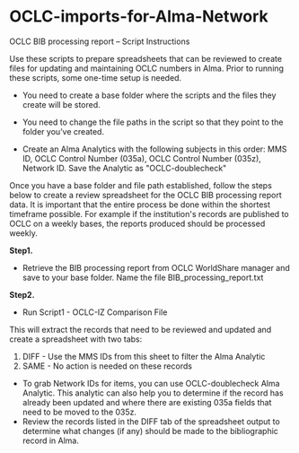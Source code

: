 # OCLC-imports-for-Alma-Network
OCLC BIB processing report – Script Instructions 

Use these scripts to prepare spreadsheets that can be reviewed to create files for updating and maintaining OCLC numbers in Alma. Prior to running these scripts, some one-time setup is needed.  

* You need to create a base folder where the scripts and the files they create will be stored.

* You need to change the file paths in the script so that they point to the folder you’ve created. 

* Create an Alma Analytics with the following subjects in this order: MMS ID, OCLC Control Number (035a), OCLC Control Number (035z), Network ID. Save the Analytic as "OCLC-doublecheck"

Once you have a base folder and file path established, follow the steps below to create a review spreadsheet for the OCLC BIB processing report data. It is important that the entire process be done within the shortest timeframe possible. For example if the institution's records are published to OCLC on a weekly bases, the reports produced should be processed weekly.

<b>Step1.</b> 

* Retrieve the BIB processing report from OCLC WorldShare manager and save to your base folder. Name the file BIB_processing_report.txt 

<b>Step2.</b> 

* Run Script1 - OCLC-IZ Comparison File

This will extract the records that need to be reviewed and updated and create a spreadsheet with two tabs:
1. DIFF - Use the MMS IDs from this sheet to filter the Alma Analytic 
2. SAME - No action is needed on these records

* To grab Network IDs for items, you can use OCLC-doublecheck Alma Analytic. This analytic can also help you to determine if the record has already been updated and where there are existing 035a fields that need to be moved to the 035z.
* Review the records listed in the DIFF tab of the spreadsheet output to determine what changes (if any) should be made to the bibliographic record in Alma.



